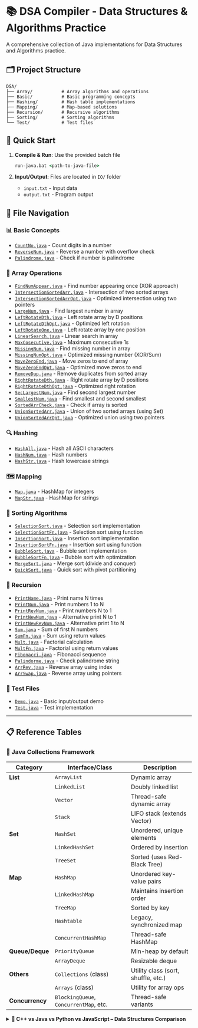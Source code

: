# 📚 DSA Compiler - Data Structures & Algorithms Practice

A comprehensive collection of Java implementations for Data Structures and Algorithms practice.

## 🗂️ Project Structure

```
DSA/
├── Array/           # Array algorithms and operations
├── Basic/           # Basic programming concepts
├── Hashing/         # Hash table implementations
├── Mapping/         # Map-based solutions
├── Recursion/       # Recursive algorithms
├── Sorting/         # Sorting algorithms
└── Test/            # Test files
```

## 🚀 Quick Start

1. **Compile & Run**: Use the provided batch file

   ```cmd
   run-java.bat <path-to-java-file>
   ```

2. **Input/Output**: Files are located in `IO/` folder

   - `input.txt` - Input data
   - `output.txt` - Program output

## 📁 File Navigation

### 📊 Basic Concepts

- [`CountNo.java`](DSA/Basic/CountNo.java) - Count digits in a number
- [`ReverseNum.java`](DSA/Basic/ReverseNum.java) - Reverse a number with overflow check
- [`Palindrome.java`](DSA/Basic/Palindrome.java) - Check if number is palindrome

### 🔢 Array Operations

- [`FindNumAppear.java`](DSA/Array/FindNumAppear.java) - Find number appearing once (XOR approach)
- [`IntersectionSortedArr.java`](DSA/Array/IntersectionSortedArr.java) - Intersection of two sorted arrays
- [`IntersectionSortedArrOpt.java`](DSA/Array/IntersectionSortedArrOpt.java) - Optimized intersection using two pointers
- [`LargeNum.java`](DSA/Array/LargeNum.java) - Find largest number in array
- [`LeftRotateDth.java`](DSA/Array/LeftRotateDth.java) - Left rotate array by D positions
- [`LeftRotateDthOpt.java`](DSA/Array/LeftRotateDthOpt.java) - Optimized left rotation
- [`LeftRotateOne.java`](DSA/Array/LeftRotateOne.java) - Left rotate array by one position
- [`LinearSearch.java`](DSA/Array/LinearSearch.java) - Linear search in array
- [`MaxCosecutive.java`](DSA/Array/MaxCosecutive.java) - Maximum consecutive 1s
- [`MissingNum.java`](DSA/Array/MissingNum.java) - Find missing number in array
- [`MissingNumOpt.java`](DSA/Array/MissingNumOpt.java) - Optimized missing number (XOR/Sum)
- [`MoveZeroEnd.java`](DSA/Array/MoveZeroEnd.java) - Move zeros to end of array
- [`MoveZeroEndOpt.java`](DSA/Array/MoveZeroEndOpt.java) - Optimized move zeros to end
- [`RemoveDup.java`](DSA/Array/RemoveDup.java) - Remove duplicates from sorted array
- [`RightRotateDth.java`](DSA/Array/RightRotateDth.java) - Right rotate array by D positions
- [`RightRotateDthOpt.java`](DSA/Array/RightRotateDthOpt.java) - Optimized right rotation
- [`SecLargestNum.java`](DSA/Array/SecLargestNum.java) - Find second largest number
- [`SmallestNum.java`](DSA/Array/SmallestNum.java) - Find smallest and second smallest
- [`SortedArrCheck.java`](DSA/Array/SortedArrCheck.java) - Check if array is sorted
- [`UnionSortedArr.java`](DSA/Array/UnionSortedArr.java) - Union of two sorted arrays (using Set)
- [`UnionSortedArrOpt.java`](DSA/Array/UnionSortedArrOpt.java) - Optimized union using two pointers

### 🔍 Hashing

- [`HashAll.java`](DSA/Hashing/HashAll.java) - Hash all ASCII characters
- [`HashNum.java`](DSA/Hashing/HashNum.java) - Hash numbers
- [`HashStr.java`](DSA/Hashing/HashStr.java) - Hash lowercase strings

### 🗺️ Mapping

- [`Map.java`](DSA/Mapping/Map.java) - HashMap for integers
- [`MapStr.java`](DSA/Mapping/MapStr.java) - HashMap for strings

### 🔄 Sorting Algorithms

- [`SelectionSort.java`](DSA/Sorting/SelectionSort.java) - Selection sort implementation
- [`SelectionSortFn.java`](DSA/Sorting/SelectionSortFn.java) - Selection sort using function
- [`InsertionSort.java`](DSA/Sorting/InsertionSort.java) - Insertion sort implementation
- [`InsertionSortFn.java`](DSA/Sorting/InsertionSortFn.java) - Insertion sort using function
- [`BubbleSort.java`](DSA/Sorting/BubbleSort.java) - Bubble sort implementation
- [`BubbleSortFn.java`](DSA/Sorting/BubbleSortFn.java) - Bubble sort with optimization
- [`MergeSort.java`](DSA/Sorting/MergeSort.java) - Merge sort (divide and conquer)
- [`QuickSort.java`](DSA/Sorting/QuickSort.java) - Quick sort with pivot partitioning

### 🔄 Recursion

- [`PrintName.java`](DSA/Recursion/PrintName.java) - Print name N times
- [`PrintNum.java`](DSA/Recursion/PrintNum.java) - Print numbers 1 to N
- [`PrintRevNum.java`](DSA/Recursion/PrintRevNum.java) - Print numbers N to 1
- [`PrintNewNum.java`](DSA/Recursion/PrintNewNum.java) - Alternative print N to 1
- [`PrintNewRevNum.java`](DSA/Recursion/PrintNewRevNum.java) - Alternative print 1 to N
- [`Sum.java`](DSA/Recursion/Sum.java) - Sum of first N numbers
- [`SumFn.java`](DSA/Recursion/SumFn.java) - Sum using return values
- [`Mult.java`](DSA/Recursion/Mult.java) - Factorial calculation
- [`MultFn.java`](DSA/Recursion/MultFn.java) - Factorial using return values
- [`Fibonacci.java`](DSA/Recursion/Fibonacci.java) - Fibonacci sequence
- [`Palindorme.java`](DSA/Recursion/Palindorme.java) - Check palindrome string
- [`ArrRev.java`](DSA/Recursion/ArrRev.java) - Reverse array using index
- [`ArrSwap.java`](DSA/Recursion/ArrSwap.java) - Reverse array using pointers

### 🧪 Test Files

- [`Demo.java`](DSA/Test/Demo.java) - Basic input/output demo
- [`Test.java`](DSA/Test/Test.java) - Test implementation

---

## 📋 Reference Tables

### 🔸 Java Collections Framework

| Category        | Interface/Class                        | Description                         |
| --------------- | -------------------------------------- | ----------------------------------- |
| **List**        | `ArrayList`                            | Dynamic array                       |
|                 | `LinkedList`                           | Doubly linked list                  |
|                 | `Vector`                               | Thread-safe dynamic array           |
|                 | `Stack`                                | LIFO stack (extends Vector)         |
| **Set**         | `HashSet`                              | Unordered, unique elements          |
|                 | `LinkedHashSet`                        | Ordered by insertion                |
|                 | `TreeSet`                              | Sorted (uses Red-Black Tree)        |
| **Map**         | `HashMap`                              | Unordered key-value pairs           |
|                 | `LinkedHashMap`                        | Maintains insertion order           |
|                 | `TreeMap`                              | Sorted by key                       |
|                 | `Hashtable`                            | Legacy, synchronized map            |
|                 | `ConcurrentHashMap`                    | Thread-safe HashMap                 |
| **Queue/Deque** | `PriorityQueue`                        | Min-heap by default                 |
|                 | `ArrayDeque`                           | Resizable deque                     |
| **Others**      | `Collections` (class)                  | Utility class (sort, shuffle, etc.) |
|                 | `Arrays` (class)                       | Utility for array ops               |
| **Concurrency** | `BlockingQueue`, `ConcurrentMap`, etc. | Thread-safe variants                |

<details>
<summary><strong>🔸 C++ vs Java vs Python vs JavaScript – Data Structures Comparison</strong></summary>

| **Category**        | **C++ STL**            | **Java**               | **Python**                                | **JavaScript**                |
| ------------------- | ---------------------- | ---------------------- | ----------------------------------------- | ----------------------------- |
| **Dynamic Array**   | `vector`               | `ArrayList`            | `list`                                    | `Array`                       |
| **Linked List**     | `list`, `forward_list` | `LinkedList`           | `collections.deque`                       | Manual using objects/nodes    |
| **Stack**           | `stack`                | `Stack`, `Deque`       | `list` / `deque`                          | `Array.push()` / `pop()`      |
| **Queue**           | `queue`                | `Queue`, `Deque`       | `deque`, `queue.Queue`                    | `Array.push()` / `shift()`    |
| **Priority Queue**  | `priority_queue`       | `PriorityQueue`        | `heapq` module                            | Implement manually            |
| **Deque**           | `deque`                | `ArrayDeque`           | `collections.deque`                       | Custom (via `Array`)          |
| **Set (Ordered)**   | `set`                  | `TreeSet`              | `sortedcontainers`                        | `Set` (insertion order)       |
| **Set (Unordered)** | `unordered_set`        | `HashSet`              | `set`                                     | `Set`                         |
| **Map (Ordered)**   | `map`                  | `TreeMap`              | `collections.OrderedDict` (Py < 3.7)      | `Map` (insertion order)       |
| **Map (Unordered)** | `unordered_map`        | `HashMap`              | `dict` (unordered pre-3.7, ordered after) | `Object` or `Map`             |
| **Multimap**        | `multimap`             | `Map<K, List<V>>`      | `defaultdict(list)`                       | `Map<K, Array>` or Object     |
| **Multiset**        | `multiset`             | N/A                    | `collections.Counter`                     | `Object` with counts          |
| **Thread-safe Map** | N/A                    | `ConcurrentHashMap`    | `threading.Lock + dict`                   | Use locks or libraries        |
| **Sorting**         | `<algorithm>`          | `Collections.sort()`   | `sorted()`, `.sort()`                     | `Array.sort()`                |
| **Iterators**       | Iterators              | `Iterator`, `Iterable` | `iter()`, `next()`                        | `Symbol.iterator`, `for...of` |
| **Utilities**       | `<algorithm>`          | `Collections`          | `itertools`, `functools`                  | Lodash, Underscore.js         |

</details>
